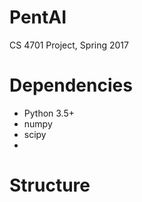# PentAI
CS 4701 Project, Spring 2017

# Dependencies
- Python 3.5+
- numpy
- scipy
- <add to this list as it increases>

# Structure
<add as necessary>
